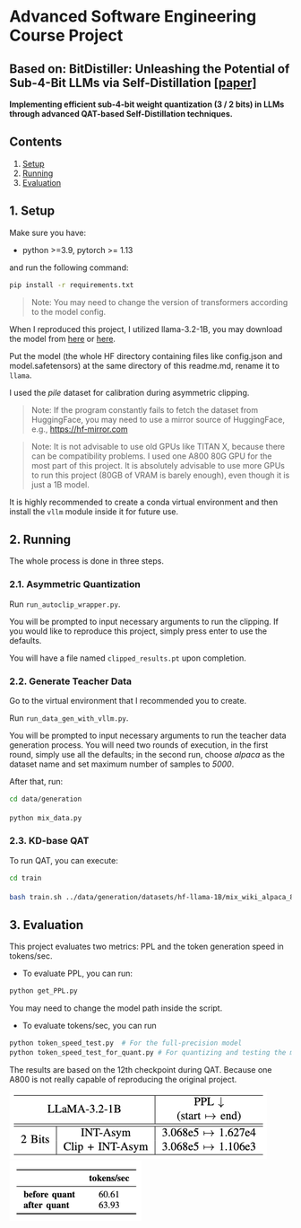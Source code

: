 # Advanced Software Engineering Course Project

## Based on: BitDistiller: Unleashing the Potential of Sub-4-Bit LLMs via Self-Distillation [[paper]](http://arxiv.org/abs/2402.10631)

**Implementing efficient sub-4-bit weight quantization (3 / 2 bits) in LLMs through advanced QAT-based Self-Distillation techniques.**

## Contents
1. [Setup](#1-setup)
2. [Running](#2-running)
3. [Evaluation](#3-evaluation)

## 1. Setup
Make sure you have:
* python >=3.9, pytorch >= 1.13
  
and run the following command:
```bash
pip install -r requirements.txt 
```
>Note: You may need to change the version of transformers according to the model config.

When I reproduced this project, I utilized llama-3.2-1B, you may download the model from [here](https://huggingface.co/NousResearch/Llama-3.2-1B/tree/main) or [here](https://huggingface.co/meta-llama/Llama-3.2-1B/tree/main).

Put the model (the whole HF directory containing files like config.json and model.safetensors) at the same directory of this readme.md, rename it to `llama`. 

I used the *pile* dataset for calibration during asymmetric clipping.

>Note: If the program constantly fails to fetch the dataset from HuggingFace, you may need to use a mirror source of HuggingFace, e.g., https://hf-mirror.com

>Note: It is not advisable to use old GPUs like TITAN X, because there can be compatibility problems. I used one A800 80G GPU for the most part of this project. It is absolutely advisable to use more GPUs to run this project (80GB of VRAM is barely enough), even though it is just a 1B model. 

It is highly recommended to create a conda virtual environment and then install the `vllm` module inside it for future use.

## 2. Running

The whole process is done in three steps.

### 2.1. Asymmetric Quantization

Run `run_autoclip_wrapper.py`.

You will be prompted to input necessary arguments to run the clipping. If you would like to reproduce this project, simply press enter to use the defaults.

You will have a file named `clipped_results.pt` upon completion.

### 2.2. Generate Teacher Data

Go to the virtual environment that I recommended you to create.

Run `run_data_gen_with_vllm.py`.

You will be prompted to input necessary arguments to run the teacher data generation process. You will need two rounds of execution, in the first round, simply use all the defaults; in the second run, choose *alpaca* as the dataset name and set maximum number of samples to *5000*.

After that, run:

```bash
cd data/generation

python mix_data.py
```

### 2.3. KD-base QAT

To run QAT, you can execute:

```bash
cd train
    
bash train.sh ../data/generation/datasets/hf-llama-1B/mix_wiki_alpaca_8000.json ./ckpts/hf-llama-1B/int2-g128/ ./logs/hf-llama-1B/int2-g128/ 4
```

## 3. Evaluation
This project evaluates two metrics: PPL and the token generation speed in tokens/sec.

* To evaluate PPL, you can run:
```bash
python get_PPL.py
```
You may need to change the model path inside the script.

* To evaluate tokens/sec, you can run

```bash
python token_speed_test.py  # For the full-precision model
python token_speed_test_for_quant.py # For quantizing and testing the model
```

The results are based on the 12th checkpoint during QAT. Because one A800 is not really capable of reproducing the original project.

![Alt text](imgs/PPL.png)
![Alt text](imgs/tks.png)